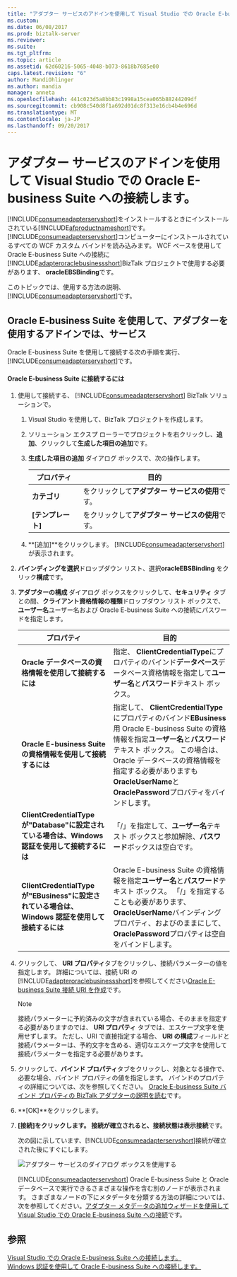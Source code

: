 ```yaml
---
title: "アダプター サービスのアドインを使用して Visual Studio での Oracle E-business Suite への接続 |Microsoft ドキュメント"
ms.custom: 
ms.date: 06/08/2017
ms.prod: biztalk-server
ms.reviewer: 
ms.suite: 
ms.tgt_pltfrm: 
ms.topic: article
ms.assetid: 62d60216-5065-4048-b073-8618b7685e00
caps.latest.revision: "6"
author: MandiOhlinger
ms.author: mandia
manager: anneta
ms.openlocfilehash: 441c023d5a8bb83c1998a15cea065b88244209df
ms.sourcegitcommit: cb908c540d8f1a692d01dc8f313e16cb4b4e696d
ms.translationtype: MT
ms.contentlocale: ja-JP
ms.lasthandoff: 09/20/2017
---
```

# <a name="connect-to-oracle-e-business-suite-in-visual-studio-using-consume-adapter-service-add-in"></a>アダプター サービスのアドインを使用して Visual Studio での Oracle E-business Suite への接続します。
[!INCLUDE[consumeadapterservshort](../../includes/consumeadapterservshort-md.md)]をインストールするときにインストールされている[!INCLUDE[afproductnameshort](../../includes/afproductnameshort-md.md)]です。 [!INCLUDE[consumeadapterservshort](../../includes/consumeadapterservshort-md.md)]コンピューターにインストールされているすべての WCF カスタム バインドを読み込みます。 WCF ベースを使用して Oracle E-business Suite への接続に[!INCLUDE[adapteroraclebusinessshort](../../includes/adapteroraclebusinessshort-md.md)]BizTalk プロジェクトで使用する必要があります、 **oracleEBSBinding**です。  
  
 このトピックでは、使用する方法の説明、[!INCLUDE[consumeadapterservshort](../../includes/consumeadapterservshort-md.md)]です。  
  
## <a name="connecting-to-oracle-e-business-suite-using-the-consume-adapter-service-add-in"></a>Oracle E-business Suite を使用して、アダプターを使用するアドインでは、サービス  
 Oracle E-business Suite を使用して接続する次の手順を実行、[!INCLUDE[consumeadapterservshort](../../includes/consumeadapterservshort-md.md)]です。  
  
#### <a name="to-connect-to-oracle-e-business-suite"></a>Oracle E-business Suite に接続するには  
  
1.  使用して接続する、 [!INCLUDE[consumeadapterservshort](../../includes/consumeadapterservshort-md.md)] BizTalk ソリューションで。  
  
    1.  Visual Studio を使用して、BizTalk プロジェクトを作成します。  
  
    2.  ソリューション エクスプ ローラーでプロジェクトを右クリックし、**追加**、クリックして**生成した項目の追加**です。  
  
    3.  **生成した項目の追加** ダイアログ ボックスで、次の操作します。  
  
        |プロパティ|目的|  
        |--------------|----------------|  
        |**カテゴリ**|をクリックして**アダプター サービスの使用**です。|  
        |**[テンプレート]**|をクリックして**アダプター サービスの使用**です。|  
  
    4.  **[追加]**をクリックします。 [!INCLUDE[consumeadapterservshort](../../includes/consumeadapterservshort-md.md)] が表示されます。  
  
2.  **バインディングを選択**ドロップダウン リスト、選択**oracleEBSBinding**  をクリック**構成**です。  
  
3.  **アダプターの構成** ダイアログ ボックスをクリックして、**セキュリティ** タブとの間、**クライアント資格情報の種類**ドロップダウン リスト ボックスで、 **ユーザー名**ユーザー名および Oracle E-business Suite への接続にパスワードを指定します。  
  
    |プロパティ|目的|  
    |--------------|----------------|  
    |**Oracle データベースの資格情報を使用して接続するには**|指定、 **ClientCredentialType**にプロパティのバインド**データベース**データベース資格情報を指定して**ユーザー名**と**パスワード**テキスト ボックス。|  
    |**Oracle E-business Suite の資格情報を使用して接続するには**|指定して、 **ClientCredentialType**にプロパティのバインド**EBusiness**用 Oracle E-business Suite の資格情報を指定**ユーザー名**と**パスワード**テキスト ボックス。 この場合は、Oracle データベースの資格情報を指定する必要がありますも**OracleUserName**と**OraclePassword**プロパティをバインドします。|  
    |**ClientCredentialType が"Database"に設定されている場合は、Windows 認証を使用して接続するには**|「/」を指定して、**ユーザー名**テキスト ボックスと参加解除、**パスワード**ボックスは空白です。|  
    |**ClientCredentialType が"EBusiness"に設定されている場合は、Windows 認証を使用して接続するには**|Oracle E-business Suite の資格情報を指定**ユーザー名**と**パスワード**テキスト ボックス。 「/」を指定することも必要があります、 **OracleUserName**バインディング プロパティ、およびのままにして、 **OraclePassword**プロパティは空白をバインドします。|  
  
4.  クリックして、 **URI プロパティ**タブをクリックし、接続パラメーターの値を指定します。 詳細については、接続 URI の[!INCLUDE[adapteroraclebusinessshort](../../includes/adapteroraclebusinessshort-md.md)]を参照してください[Oracle E-business Suite 接続 URI を作成](../../adapters-and-accelerators/adapter-oracle-ebs/create-the-oracle-e-business-suite-connection-uri.md)です。  
  
    > [!NOTE]
    >  接続パラメーターに予約済みの文字が含まれている場合、そのままを指定する必要がありますのでは、 **URI プロパティ** タブでは、エスケープ文字を使用せずします。 ただし、URI で直接指定する場合、 **URI の構成**フィールドと接続パラメーターは、予約文字を含める、適切なエスケープ文字を使用して接続パラメーターを指定する必要があります。  
  
5.  クリックして、**バインド プロパティ**タブをクリックし、対象となる操作で、必要な場合、バインド プロパティの値を指定します。 バインドのプロパティの詳細については、次を参照してください。 [Oracle E-business Suite バインド プロパティの BizTalk アダプターの説明を読む](../../adapters-and-accelerators/adapter-oracle-ebs/read-about-the-biztalk-adapter-for-oracle-e-business-suite-binding-properties.md)です。  
  
6.  **[OK]**をクリックします。  
  
7.  **[接続]**をクリックします。 接続が確立されると、接続状態は表示**接続**です。  
  
     次の図に示しています、[!INCLUDE[consumeadapterservshort](../../includes/consumeadapterservshort-md.md)]接続が確立された後にすぐにします。  
  
     ![アダプター サービスのダイアログ ボックスを使用する](../../adapters-and-accelerators/adapter-oracle-ebs/media/6a2b21ed-0fd2-4874-a6a6-e59a467533f8.gif "6a2b21ed-0fd2-4874-a6a6-e59a467533f8")  
  
     [!INCLUDE[consumeadapterservshort](../../includes/consumeadapterservshort-md.md)] Oracle E-business Suite と Oracle データベースで実行できるさまざまな操作を含む別のノードが表示されます。 さまざまなノードの下にメタデータを分類する方法の詳細については、次を参照してください。[アダプター メタデータの追加ウィザードを使用して Visual Studio での Oracle E-business Suite への接続](../../adapters-and-accelerators/adapter-oracle-ebs/connect-to-oracle-ebs-in-visual-studio-using-add-adapter-metadata-wizard.md)です。  
  
## <a name="see-also"></a>参照  
 [Visual Studio での Oracle E-business Suite への接続します。](../../adapters-and-accelerators/adapter-oracle-ebs/connect-to-the-oracle-e-business-suite-in-visual-studio.md)   
 [Windows 認証を使用して Oracle E-business Suite への接続します。](../../adapters-and-accelerators/adapter-oracle-ebs/connect-to-oracle-e-business-suite-using-windows-authentication.md)